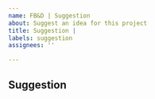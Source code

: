 ```yaml
---
name: FB&D | Suggestion
about: Suggest an idea for this project
title: Suggestion |
labels: suggestion
assignees: ''

---
```


## Suggestion
